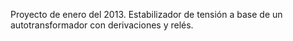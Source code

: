 Proyecto de enero del 2013. Estabilizador de tensión a base de un autotransformador con derivaciones y relés. 
